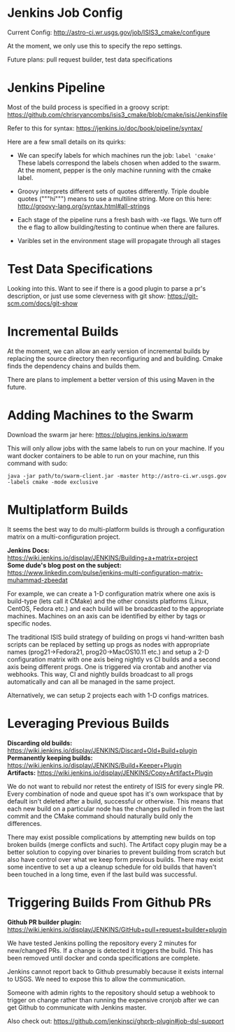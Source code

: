 # Jenkins Job Config

Current Config: http://astro-ci.wr.usgs.gov/job/ISIS3_cmake/configure

At the moment, we only use this to specify the repo settings.

Future plans: pull request builder, test data specifications

# Jenkins Pipeline

Most of the build process is specified in a groovy script: https://github.com/chrisryancombs/isis3_cmake/blob/cmake/isis/Jenkinsfile

Refer to this for syntax: https://jenkins.io/doc/book/pipeline/syntax/

Here are a few small details on its quirks:

* We can specify labels for which machines run the job: `label 'cmake'` These labels correspond the labels chosen when added to the swarm. At the moment, pepper is the only machine running with the cmake label.

* Groovy interprets different sets of quotes differently. Triple double quotes ("""hi""") means to use a multiline string. More on this here: http://groovy-lang.org/syntax.html#all-strings

* Each stage of the pipeline runs a fresh bash with -xe flags. We turn off the e flag to allow building/testing to continue when there are failures.

* Varibles set in the environment stage will propagate through all stages

# Test Data Specifications

Looking into this. Want to see if there is a good plugin to parse a pr's description, or just use some cleverness with git show: https://git-scm.com/docs/git-show

# Incremental Builds

At the moment, we can allow an early version of incremental builds by replacing the source directory then reconfiguring and and building. Cmake finds the dependency chains and builds them.

There are plans to implement a better version of this using Maven in the future.

# Adding Machines to the Swarm

Download the swarm jar here: https://plugins.jenkins.io/swarm

This will only allow jobs with the same labels to run on your machine. If you want docker containers to be able to run on your machine, run this command with sudo:

`java -jar path/to/swarm-client.jar -master http://astro-ci.wr.usgs.gov -labels cmake -mode exclusive`

# Multiplatform Builds

It seems the best way to do multi-platform builds is through a configuration matrix on a multi-configuration project.

**Jenkins Docs:** https://wiki.jenkins.io/display/JENKINS/Building+a+matrix+project \
**Some dude's blog post on the subject:** https://www.linkedin.com/pulse/jenkins-multi-configuration-matrix-muhammad-zbeedat

For example, we can create a 1-D configuration matrix where one axis is build-type (lets call it CMake) and the other consists platforms (Linux, CentOS, Fedora etc.) and each build will be broadcasted to the appropriate machines. Machines on an axis can be identified by either by tags or specific nodes. 

The traditional ISIS build strategy of building on progs vi hand-written bash scripts can be replaced by setting up progs as nodes with appropriate names (prog21->Fedora21, prog20->MacOS10.11 etc.) and setup a 2-D configuration matrix with one axis being nightly vs CI builds and a second axis being different progs. One is triggered via crontab and another via webhooks. This way, CI and nightly builds broadcast to all progs automatically and can all be managed in the same project. 

Alternatively, we can setup 2 projects each with 1-D configs matrices.
 
# Leveraging Previous Builds

**Discarding old builds:** https://wiki.jenkins.io/display/JENKINS/Discard+Old+Build+plugin \
**Permanently keeping builds:** https://wiki.jenkins.io/display/JENKINS/Build+Keeper+Plugin \
**Artifacts:** https://wiki.jenkins.io/display/JENKINS/Copy+Artifact+Plugin

We do not want to rebuild nor retest the entirety of ISIS for every single PR. Every combination of node and queue spot has it's own workspace that by default isn't deleted after a build, successful or otherwise. This means that each new build on a particular node has the changes pulled in from the last commit and the CMake command should naturally build only the differences. 

There may exist possible complications by attempting new builds on top broken builds (merge conflicts and such). The Artifact copy plugin may be a better solution to copying over binaries to prevent building from scratch but also have control over what we keep form previous builds. There may exist some incentive to set a up a cleanup schedule for old builds that haven't been touched in a long time, even if the last build was successful. 

# Triggering Builds From Github PRs

**Github PR builder plugin:** https://wiki.jenkins.io/display/JENKINS/GitHub+pull+request+builder+plugin

We have tested Jenkins polling the repository every 2 minutes for new/changed PRs. If a change is detected it triggers the build. This has been removed until docker and conda specifications are complete.

Jenkins cannot report back to Github presumably because it exists internal to USGS. We need to expose this to allow the communication.

Someone with admin rights to the repository should setup a webhook to trigger on change rather than running the expensive cronjob after we can get Github to communicate with Jenkins master. 

Also check out: https://github.com/jenkinsci/ghprb-plugin#job-dsl-support